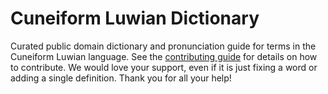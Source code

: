 
# Cuneiform Luwian Dictionary

Curated public domain dictionary and pronunciation guide for terms in the Cuneiform Luwian language. See the [contributing guide](https://github.com/drumworkteam/term/blob/make/.github/contributing.md) for details on how to contribute. We would love your support, even if it is just fixing a word or adding a single definition. Thank you for all your help!